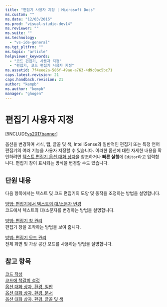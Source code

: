 ```yaml
---
title: "편집기 사용자 지정 | Microsoft Docs"
ms.custom: ""
ms.date: "12/03/2016"
ms.prod: "visual-studio-dev14"
ms.reviewer: ""
ms.suite: ""
ms.technology: 
  - "vs-ide-general"
ms.tgt_pltfrm: ""
ms.topic: "article"
helpviewer_keywords: 
  - "코드 편집기, 사용자 지정"
  - "편집기, 코드 편집기 사용자 지정"
ms.assetid: 7f4eee2a-586f-49ae-a763-4d9c0ac5bc71
caps.latest.revision: 21
caps.handback.revision: 21
author: "kempb"
ms.author: "kempb"
manager: "ghogen"
---
```

# 편집기 사용자 지정
[!INCLUDE[vs2017banner](../code-quality/includes/vs2017banner.md)]

옵션을 변경하여 서식, 탭, 글꼴 및 색, IntelliSense와 일반적인 편집기 또는 특정 언어 편집기의 여러 기능을 사용자 지정할 수 있습니다.  이러한 옵션에 대한 자세한 내용을 확인하려면 [텍스트 편집기 옵션 대화 상자](../ide/reference/text-editor-options-dialog-box.md)을 참조하거나 **빠른 실행**에 `Editor`라고 입력합니다.  편집기 창이 표시되는 방식을 변경할 수도 있습니다.  
  
## 단원 내용  
 다음 항목에서는 텍스트 및 코드 편집기의 모양 및 동작을 조정하는 방법을 설명합니다.  
  
 [방법: 편집기에서 텍스트의 대\/소문자 변경](../ide/how-to-change-text-case-in-the-editor.md)  
 코드에서 텍스트의 대\/소문자를 변경하는 방법을 설명합니다.  
  
 [방법: 편집기 창 관리](../ide/how-to-manage-editor-windows.md)  
 편집기 창을 조작하는 방법을 보여 줍니다.  
  
 [방법: 편집기 모드 관리](../ide/how-to-manage-editor-modes.md)  
 전체 화면 및 가상 공간 모드를 사용하는 방법을 설명합니다.  
  
## 참고 항목  
 [코드 작성](../ide/writing-code-in-the-code-and-text-editor.md)   
 [코드에 책갈피 설정](../ide/setting-bookmarks-in-code.md)   
 [옵션 대화 상자, 환경, 일반](../ide/reference/general-environment-options-dialog-box.md)   
 [옵션 대화 상자, 환경, 문서](../ide/reference/documents-environment-options-dialog-box.md)   
 [옵션 대화 상자, 환경, 글꼴 및 색](../ide/reference/fonts-and-colors-environment-options-dialog-box.md)